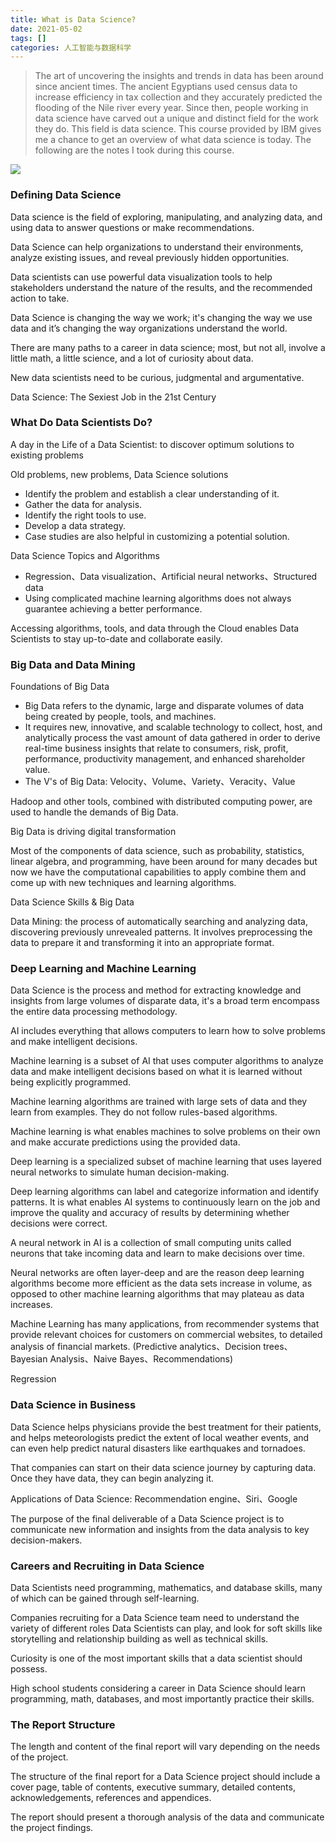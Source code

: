 ```yaml
---
title: What is Data Science?
date: 2021-05-02
tags: []
categories: 人工智能与数据科学
---
```


> The art of uncovering the insights and trends in data has been around since ancient times. The ancient Egyptians used census data to increase efficiency in tax collection and they accurately predicted the flooding of the Nile river every year. Since then, people working in data science have carved out a unique and distinct field for the work they do. This field is data science. This course provided by IBM gives me a chance to get an overview of what data science is today. The following are the notes I took during this course.

<!--more-->

![](https://blog.zhuangzhihao.top/img/what-is-DS.png)

### Defining Data Science

Data science is the field of exploring, manipulating, and analyzing data, and using data to answer questions or make recommendations.

Data Science can help organizations to understand their environments, analyze existing issues, and reveal previously hidden opportunities.

Data scientists can use powerful data visualization tools to help stakeholders understand the nature of the results, and the recommended action to take. 

Data Science is changing the way we work; it's changing the way we use data and it’s changing the way organizations understand the world.

There are many paths to a career in data science; most, but not all, involve a little math, a little science, and a lot of curiosity about data.

New data scientists need to be curious, judgmental and argumentative.

Data Science: The Sexiest Job in the 21st Century

### What Do Data Scientists Do?

A day in the Life of a Data Scientist: to discover optimum solutions to existing problems

Old problems, new problems, Data Science solutions
- Identify the problem and establish a clear understanding of it. 
- Gather the data for analysis. 
- Identify the right tools to use.
- Develop a data strategy. 
- Case studies are also helpful in customizing a potential solution.

Data Science Topics and Algorithms
- Regression、Data visualization、Artificial neural networks、Structured data
- Using complicated machine learning algorithms does not always guarantee achieving a better performance.

Accessing algorithms, tools, and data through the Cloud enables Data Scientists to stay up-to-date and collaborate easily.

### Big Data and Data Mining 

Foundations of Big Data
- Big Data refers to the dynamic, large and disparate volumes of data being created by people, tools, and machines. 
- It requires new, innovative, and scalable technology to collect, host, and analytically process the vast amount of data gathered in order to derive real-time business insights that relate to consumers, risk, profit, performance, productivity management, and enhanced shareholder value.
- The V's of Big Data: Velocity、Volume、Variety、Veracity、Value

Hadoop and other tools, combined with distributed computing power, are used to handle the demands of Big Data.

Big Data is driving digital transformation

Most of the components of data science, such as probability, statistics, linear algebra, and programming, have been around for many decades but now we have the computational capabilities to apply combine them and come up with new techniques and learning algorithms.

Data Science Skills & Big Data

Data Mining: the process of automatically searching and analyzing data, discovering previously unrevealed patterns. It involves preprocessing the data to prepare it and transforming it into an appropriate format.

### Deep Learning and Machine Learning

Data Science is the process and method for extracting knowledge and insights from large volumes of disparate data, it's a broad term encompass the entire data processing methodology.

AI includes everything that allows computers to learn how to solve problems and make intelligent decisions.

Machine learning is a subset of AI that uses computer algorithms to analyze data and make intelligent decisions based on what it is learned without being explicitly programmed.

Machine learning algorithms are trained with large sets of data and they learn from examples. They do not follow rules-based algorithms.

Machine learning is what enables machines to solve problems on their own and make accurate predictions using the provided data.

Deep learning is a specialized subset of machine learning that uses layered neural networks to simulate human decision-making.

Deep learning algorithms can label and categorize information and identify patterns. It is what enables AI systems to continuously learn on the job and improve the quality and accuracy of results by determining whether decisions were correct.

A neural network in AI is a collection of small computing units called neurons that take incoming data and learn to make decisions over time. 

Neural networks are often layer-deep and are the reason deep learning algorithms become more efficient as the data sets increase in volume, as opposed to other machine learning algorithms that may plateau as data increases.

Machine Learning has many applications, from recommender systems that provide relevant choices for customers on commercial websites, to detailed analysis of financial markets. (Predictive analytics、Decision trees、Bayesian Analysis、Naive Bayes、Recommendations)

Regression

### Data Science in Business

Data Science helps physicians provide the best treatment for their patients, and helps meteorologists predict the extent of local weather events, and can even help predict natural disasters like earthquakes and tornadoes.

That companies can start on their data science journey by capturing data. Once they have data, they can begin analyzing it.

Applications of Data Science: Recommendation engine、Siri、Google

The purpose of the final deliverable of a Data Science project is to communicate new information and insights from the data analysis to key decision-makers.

### Careers and Recruiting in Data Science

Data Scientists need programming, mathematics, and database skills, many of which can be gained through self-learning.

Companies recruiting for a Data Science team need to understand the variety of different roles Data Scientists can play, and look for soft skills like storytelling and relationship building as well as technical skills.

Curiosity is one of the most important skills that a data scientist should possess.

High school students considering a career in Data Science should learn programming, math, databases, and most importantly practice their skills.

### The Report Structure

The length and content of the final report will vary depending on the needs of the project.

The structure of the final report for a Data Science project should include a cover page, table of contents, executive summary, detailed contents, acknowledgements, references and appendices.

The report should present a thorough analysis of the data and communicate the project findings.

